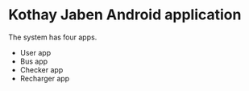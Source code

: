 
# Kothay Jaben Android application



The system has four apps.

* User app
* Bus app
* Checker app
* Recharger app

